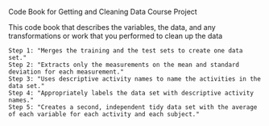 
Code Book for Getting and Cleaning Data Course Project

This code book that describes the variables, the data, and any transformations or work that you performed to clean up the data

    Step 1: "Merges the training and the test sets to create one data set."
    Step 2: "Extracts only the measurements on the mean and standard deviation for each measurement."
    Step 3: "Uses descriptive activity names to name the activities in the data set."
    Step 4: "Appropriately labels the data set with descriptive activity names."
    Step 5: "Creates a second, independent tidy data set with the average of each variable for each activity and each subject."

